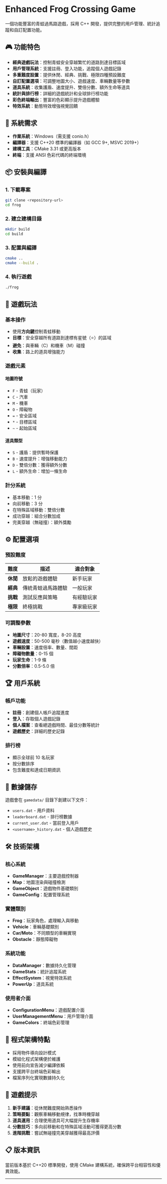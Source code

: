 # Enhanced Frog Crossing Game

一個功能豐富的青蛙過馬路遊戲，採用 C++ 開發，提供完整的用戶管理、統計追蹤和自訂配置功能。

## 🎮 功能特色

- **經典遊戲玩法**：控制青蛙安全穿越繁忙的道路到達目標區域
- **用戶管理系統**：支援註冊、登入功能，追蹤個人遊戲記錄
- **多重難度設置**：提供休閒、經典、挑戰、極限四種預設難度
- **自訂配置選項**：可調整地圖大小、遊戲速度、車輛數量等參數
- **道具系統**：收集護盾、速度提升、雙倍分數、額外生命等道具
- **統計與排行榜**：詳細的遊戲統計和全球排行榜功能
- **彩色終端輸出**：豐富的色彩顯示提升遊戲體驗
- **特效系統**：動態特效增強視覺回饋

## 🔧 系統需求

- **作業系統**：Windows（需支援 conio.h）
- **編譯器**：支援 C++20 標準的編譯器（如 GCC 9+, MSVC 2019+）
- **建構工具**：CMake 3.31 或更高版本
- **終端**：支援 ANSI 色彩代碼的終端環境

## 📦 安裝與編譯

### 1. 下載專案
```bash
git clone <repository-url>
cd frog
```

### 2. 建立建構目錄
```bash
mkdir build
cd build
```

### 3. 配置與編譯
```bash
cmake ..
cmake --build .
```

### 4. 執行遊戲
```bash
./frog
```

## 🎲 遊戲玩法

### 基本操作
- 使用**方向鍵**控制青蛙移動
- **目標**：安全穿越所有道路到達標有星號（⭐）的區域
- **避免**：與車輛（C）和機車（M）碰撞
- **收集**：路上的道具增強能力

### 遊戲元素

#### 地圖符號
- `F` - 青蛙（玩家）
- `C` - 汽車
- `M` - 機車
- `O` - 障礙物
- `=` - 安全區域
- `*` - 目標區域
- `~` - 起始區域

#### 道具類型
- `S` - 護盾：提供暫時保護
- `B` - 速度提升：增強移動能力
- `D` - 雙倍分數：獲得額外分數
- `L` - 額外生命：增加一條生命

### 計分系統
- 基本移動：1 分
- 向前移動：3 分
- 在特殊區域移動：雙倍分數
- 成功穿越：組合分數加成
- 完美穿越（無碰撞）：額外獎勵

## ⚙️ 配置選項

### 預設難度

| 難度 | 描述 | 適合對象 |
|------|------|----------|
| **休閒** | 放鬆的遊戲體驗 | 新手玩家 |
| **經典** | 傳統青蛙過馬路體驗 | 一般玩家 |
| **挑戰** | 測試反應與策略 | 有經驗玩家 |
| **極限** | 終極挑戰 | 專家級玩家 |

### 可調整參數
- **地圖尺寸**：20-80 寬度，8-20 高度
- **遊戲速度**：50-500 毫秒（數值越小速度越快）
- **車輛設置**：速度倍率、數量、間距
- **障礙物數量**：0-15 個
- **玩家生命**：1-9 條
- **分數倍率**：0.5-5.0 倍

## 🏆 用戶系統

### 帳戶功能
- **註冊**：創建個人帳戶追蹤進度
- **登入**：存取個人遊戲記錄
- **個人檔案**：查看總遊戲時間、最佳分數等統計
- **遊戲歷史**：詳細的歷史記錄

### 排行榜
- 顯示全球前 10 名玩家
- 按分數排序
- 包含難度和達成日期資訊

## 💾 數據儲存

遊戲會在 `gamedata/` 目錄下創建以下文件：
- `users.dat` - 用戶資料
- `leaderboard.dat` - 排行榜數據
- `current_user.dat` - 當前登入用戶
- `<username>_history.dat` - 個人遊戲歷史

## 🛠️ 技術架構

### 核心系統
- **GameManager**：主要遊戲控制器
- **Map**：地圖渲染與碰撞檢測
- **GameObject**：遊戲物件基礎類別
- **GameConfig**：配置管理系統

### 實體類別
- **Frog**：玩家角色，處理輸入與移動
- **Vehicle**：車輛基礎類別
- **Car/Moto**：不同類型的車輛實現
- **Obstacle**：靜態障礙物

### 系統功能
- **DataManager**：數據持久化管理
- **GameStats**：統計追蹤系統
- **EffectSystem**：視覺特效系統
- **PowerUp**：道具系統

### 使用者介面
- **ConfigurationMenu**：遊戲配置介面
- **UserManagementMenu**：用戶管理介面
- **GameColors**：終端色彩管理

## 📄 程式架構特點

- 採用物件導向設計模式
- 模組化程式架構便於維護
- 使用前向宣告減少編譯依賴
- 支援跨平台終端色彩輸出
- 檔案序列化實現數據持久化

## 🎯 遊戲提示

1. **新手建議**：從休閒難度開始熟悉操作
2. **策略要點**：觀察車輛移動規律，找準時機穿越
3. **道具運用**：合理使用道具可大幅提升生存機率
4. **分數技巧**：多向前移動和在特殊區域活動可獲得更高分數
5. **進階挑戰**：嘗試無碰撞完美穿越獲得最高評價

## 📋 版本資訊

當前版本基於 C++20 標準開發，使用 CMake 建構系統，確保跨平台相容性和優異效能。

---

